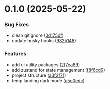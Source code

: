 # 0.1.0 (2025-05-22)

### Bug Fixes

- clean gitignore ([0d175df](https://github.com/Thmanyah-LLC/platform-frontend/commit/0d175df280679192ce7687e3d032df668384ff9f))
- update husky hooks ([9325148](https://github.com/Thmanyah-LLC/platform-frontend/commit/9325148f1b218b56d4267650d4b01a04dc8dfaa1))

### Features

- add ui utility packages ([2f7ea89](https://github.com/Thmanyah-LLC/platform-frontend/commit/2f7ea89ae9c0582212b5180bd0e093d8d0557ae0))
- add zustand for state management ([f8f6cd9](https://github.com/Thmanyah-LLC/platform-frontend/commit/f8f6cd98dbfc282ad61afc5f64558c9ead5e0b21))
- project structure ([a3f2f71](https://github.com/Thmanyah-LLC/platform-frontend/commit/a3f2f719d8d2c51196398db08212e15a47e7087e))
- temp landing dark mode ([c5c0edc](https://github.com/Thmanyah-LLC/platform-frontend/commit/c5c0edc977039003e50ad2da024001d66668d885))
